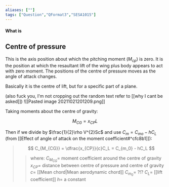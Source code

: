 ```yaml
---
aliases: [""]
tags: ["Question","QFormat3","SESA1015"]
---
```


#### What is
## Centre of pressure
This is the axis position about which the pitching moment ($M_{cp}$) is zero. It is the position at which the resaultant lift of the wing plus body appears to act with zero moment. The positions of the centre of pressure moves as the angle of attack changes.

Basically it is the centre of lift, but for a specific part of a plane.

(also fuck you, I'm not cropping out the random text refer to [[why I cant be asked]])
![[Pasted image 20211021201209.png]]

Taking moments about the centre of gravity:

$$ M_{CG} = x_{CP}L $$

Then if we divide by $\frac{1}{2}\rho V^{2}Sc$ and use $C_m = C_{mo}-hC_L$ (from [[Effect of angle of attack on the moment coefficient#^cfc8b1]]):

> $$ C_{M_{CG}} = \dfrac{x_{CP}}{c}C_L = C_{m_0} - hC_L $$ 
>> where:
>> $C_{M_{CG}}=$  moment coefficient around the centre of gravity
>> $x_{CP} =$ distance between centre of pressure and centre of gravity
>> $c =$ [[Mean chord|Mean aerodynamic chord]]
>> $C_{m_0} =$ ?!?
>> $C_L =$ [[lift coefficient]]
>> $h =$ a constant
